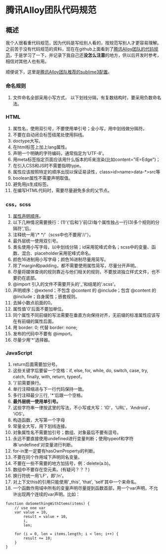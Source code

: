 # 腾讯Alloy团队代码规范

## 概述

我个人很看重代码规范，因为代码是写给别人看的，按规范写别人才更容易理解。之前苦于没有代码规范的资料，现在在github上面看到了[腾讯Alloy团队的代码规范](https://github.com/AlloyTeam/CodeGuide)，于是学习了一下，并记录下我自己还**没怎么注意**的地方，供以后开发时参考，相信对其他人也有用。

顺便说下，这里是[腾讯Alloy团队推荐的sublime3配置](http://alloyteam.github.io/CodeGuide/#check)。

### 命名规则

1. 文件命名全部采用小写方式， 以下划线分隔，有复数结构时，要采用负数命名法。

### HTML
1. 属性名，使用双引号，不要使用单引号；全小写，用中划线做分隔符。
2. 不要在自动闭合标签结尾处使用斜线。
3. doctype大写。
4. 在html标签上加上lang属性。
5. 声明一个明确的字符编码，通常指定为'UTF-8'。
6. 用meta标签指定页面应该用什么版本的IE来渲染(比如content="IE=Edge")；
7. 在引入CSS和JS时不需要指明type。
8. 属性应该按照特定的顺序出现以保证易读性，class>id>name>data-*>src等
9. boolean属性不需要声明取值。
10. 避免用js生成标签。
11. 在编写HTML代码时，需要尽量避免多余的父节点。

### css，scss
1. [属性声明顺序](http://alloyteam.github.io/CodeGuide/#css-declaration-order)。
2. 以下几种情况需要换行：(1)'{'后和'}'前(2)每个属性独占一行(3)多个规则的分隔符','后。
3. 注释统一用'/* */'（scss中也不要用'//'）。
4. 最外层统一使用双引号。
5. 类名使用小写字母，以中划线分隔；id采用驼峰式命名；scss中的变量、函数、混合、placeholder采用驼峰式命名。
6. 颜色16进制用小写字母；颜色16进制尽量用简写。
7. 除了margin和padding，都不需要使用属性简写，尽量分开声明。
8. 尽量将媒体查询的规则靠近与他们相关的规则，不要放进独立样式文件，也不要扔在底部。
9. @import 引入的文件不需要开头的'_'和结尾的'.scss'。
10. 声明顺序：@extend；不包含 @content 的 @include；包含 @content 的 @include；自身属性；嵌套规则。
11. 去掉小数点前面的0。
12. 属性值'0'后面不要加单位。
13. 同个属性不同前缀的写法需要在垂直方向保持对齐，无前缀的标准属性应该写在有前缀的属性后面。
14. 用 border: 0; 代替 border: none;
15. 发布的代码中不要有 @import。
16. 尽量少用'*'选择器。

### JavaScript
1. return后面需要加分号。
2. 这些关键字后要留一个空格：if, else, for, while, do, switch, case, try, catch, finally, with, return, typeof。
3. '}'前需要换行。
4. 单行注释缩进与下一行代码保持一致。
5. 多行注释最少三行, '*'后跟一个空格。
6. **最外层统一使用单引号。**
7. 这些字符串一律按这里的写法，不小写或大写：'ID'，'URL'，'Android'， 'iOS'。
8. 构造函数，大写第一个字母
9. 常量全大写，用下划线连接。
10. 对象属性名不需要加引号；数组、对象最后不要有逗号。
11. 永远不要直接使用undefined进行变量判断；使用typeof和字符串'undefined'对变量进行判断。
12. for-in里一定要有hasOwnProperty的判断。
13. 不要在同个作用域下声明同名变量。
14. 不要在一些不需要的地方加括号，例：delete(a.b)。
15. 数组中不要存在空元素。(有疑问？？？)
16. 换行符统一用'LF'，即'/n'。
17. 对上下文this的引用只能使用'_this', 'that', 'self'其中一个来命名。
18. 一个函数作用域中所有的变量声明尽量提到函数首部，用一个var声明，不允许出现两个连续的var声明。比如：
```
function doSomethingWithItems(items) {
    // use one var
    var value = 10,
        result = value + 10,
        i,
        len;

    for (i = 0, len = items.length; i < len; i++) {
        result += 10;
    }
}
```




